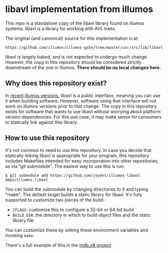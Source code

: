 # libavl implementation from illumos

This repo is a standalone copy of the libavl library found on illumos systems.
libavl is a library for working with AVL trees.

The original (and canonical) source for this implementation is at:

    https://github.com/illumos/illumos-gate/tree/master/usr/src/lib/libavl

libavl is largely baked, and is not expected to undergo much change.  However,
the copy in this repository should be considered strictly downstream of the one
in illumos.  **There should be no local changes here.**


## Why does this repository exist?

In [recent illumos
versions](https://github.com/illumos/illumos-gate/commit/fa9922c2be34868be01989cef133828185b5c0bc),
libavl is a public interface, meaning you can use it when building software.
However, software using that interface will not work on illumos versions prior
to that change.  The copy in this repository exists for software that wants to
use libavl without worrying about platform version dependencies.  For this use
case, it may make sense for consumers to statically link against this library.


## How to use this repository

It's not common to need to use this repository.  In case you decide that
statically linking libavl is appropriate for your program, this repository
includes Makefiles intended for easy incorporation into other repositories, as
via "git submodule".  The easiest way to use this is run:

    $ git submodule add https://github.com/joyent/illumos-libavl deps/illumos-libavl

You can build the submodule by changing directories to it and typing "make".
The default target builds a static library for libavl.  It's fully supported to
customize two pieces of the build:

* `CFLAGS`: customize this to configure a 32-bit or 64-bit build
* `BUILD_DIR`: the directory in which to build object files and the static
  library file

You can customize these by setting these environment variables and invoking
`make`.

There's a full example of this in the [mdb_v8
project](https://github.com/joyent/mdb_v8).
